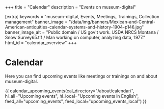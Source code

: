 +++
title = "Calendar"
description = "Events on museum-digital"

[extra]
keywords = "museum-digital, Events, Meetings, Trainings, Collection management"
banner_image = "/data/img/banners/Mexican-and-Central-American-antiquities-calendar-systems-and-history-1904-p146.jpg"
banner_image_alt = "Public domain / US gov't work. USDA NRCS Montana / Snow Survey65.tif / Man working on computer, analyzing data, 1977."
html_id = "calendar_overview"
+++

# Calendar

Here you can find upcoming events like meetings or trainings on and about museum-digital.

{{ calendar_upcoming_events(cal_directory="/about/calendar/", hl_all="Upcoming events", hl_local="Upcoming events in English", feed_all="upcoming_events", feed_local="upcoming_events_local") }}
